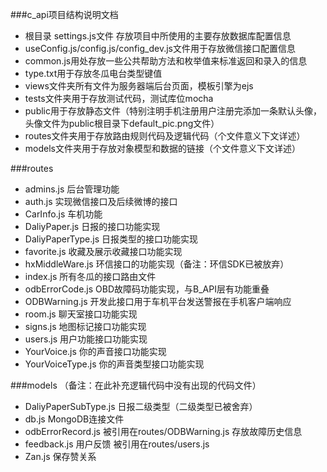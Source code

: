 ###c_api项目结构说明文档
*	根目录 settings.js文件 存放项目中所使用的主要存放数据库配置信息
*	useConfig.js/config.js/config_dev.js文件用于存放微信接口配置信息
*	common.js用处存放一些公共帮助方法和枚举值来标准返回和录入的信息
*	type.txt用于存放冬瓜电台类型键值
*	views文件夹所有文件为服务器端后台页面，模板引擎为ejs
*	tests文件夹用于存放测试代码，测试库位mocha
*	public用于存放静态文件（特别注明手机注册用户注册完添加一条默认头像，头像文件为public根目录下default_pic.png文件）
*	routes文件夹用于存放路由规则代码及逻辑代码（个文件意义下文详述）
*	models文件夹用于存放对象模型和数据的链接（个文件意义下文详述）


###routes
* admins.js 后台管理功能
* auth.js 实现微信接口及后续微博的接口
* CarInfo.js 车机功能
* DaliyPaper.js 日报的接口功能实现
* DaliyPaperType.js 日报类型的接口功能实现
* favorite.js 收藏及展示收藏接口功能实现
* hxMiddleWare.js 环信接口的功能实现（备注：环信SDK已被放弃）
* index.js 所有冬瓜的接口路由文件
* odbErrorCode.js OBD故障码功能实现，与B_API层有功能重叠
* ODBWarning.js 开发此接口用于车机平台发送警报在手机客户端响应
* room.js 聊天室接口功能实现
* signs.js 地图标记接口功能实现
* users.js 用户功能接口功能实现
* YourVoice.js 你的声音接口功能实现
* YourVoiceType.js 你的声音类型接口功能实现

###models （备注：在此补充逻辑代码中没有出现的代码文件）
* DaliyPaperSubType.js 日报二级类型（二级类型已被舍弃）
* db.js MongoDB连接文件
* odbErrorRecord.js 被引用在routes/ODBWarning.js 存放故障历史信息
* feedback.js 用户反馈 被引用在routes/users.js
* Zan.js 保存赞关系